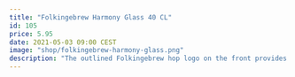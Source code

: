```yaml
---
title: "Folkingebrew Harmony Glass 40 CL"
id: 105
price: 5.95
date: 2021-05-03 09:00 CEST
image: "shop/folkingebrew-harmony-glass.png"
description: "The outlined Folkingebrew hop logo on the front provides a nice contrast to the hazy beer in the glass. On the back you’ll find our word mark."
---
```


